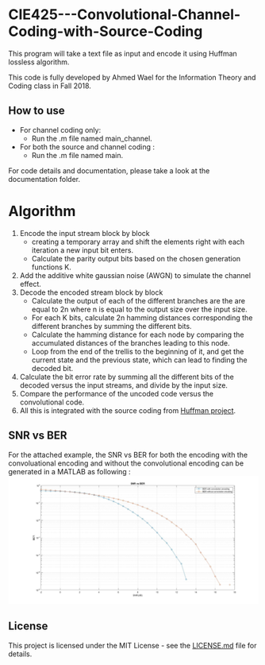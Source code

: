 # CIE425---Convolutional-Channel-Coding-with-Source-Coding
This program will take a text file as input and encode it using Huffman lossless algorithm.

This code is fully developed by Ahmed Wael for the Information Theory and Coding class in Fall 2018.

## How to use
* For channel coding only:
    - Run the .m file named main_channel.
* For both the source and channel coding :
    - Run the .m file named main.
    
For code details and documentation, please take a look at the documentation folder.


# Algorithm

1. Encode the input stream block by block
    - creating a temporary array and shift the elements right with each
iteration a new input bit enters.
    - Calculate the parity output bits based on the chosen generation
functions K.
2. Add the additive white gaussian noise (AWGN) to simulate the channel
effect.
3. Decode the encoded stream block by block
    - Calculate the output of each of the different branches are the are equal
to 2n where n is equal to the output size over the input size.
    - For each K bits, calculate 2n hamming distances corresponding the
different branches by summing the different bits.
    - Calculate the hamming distance for each node by comparing the
accumulated distances of the branches leading to this node.
    - Loop from the end of the trellis to the beginning of it, and get the
current state and the previous state, which can lead to finding the
decoded bit.
4. Calculate the bit error rate by summing all the different bits of the decoded
versus the input streams, and divide by the input size.
5. Compare the performance of the uncoded code versus the convolutional
code.
6. All this is integrated with the source coding from [Huffman project](https://github.com/ahmedwael19/CIE425---Huffman-Algorithm).
## SNR vs BER

For the attached example, the SNR vs BER for both the encoding with the convoluational encoding and without the convolutional encoding can be generated in a MATLAB as following :
![alt text](https://raw.githubusercontent.com/ahmedwael19/CIE425---Convolutional-Channel-Coding-with-Source-Coding/master/SNRvsBER.jpg)




## License

This project is licensed under the MIT License - see the [LICENSE.md](LICENSE.md) file for details.
